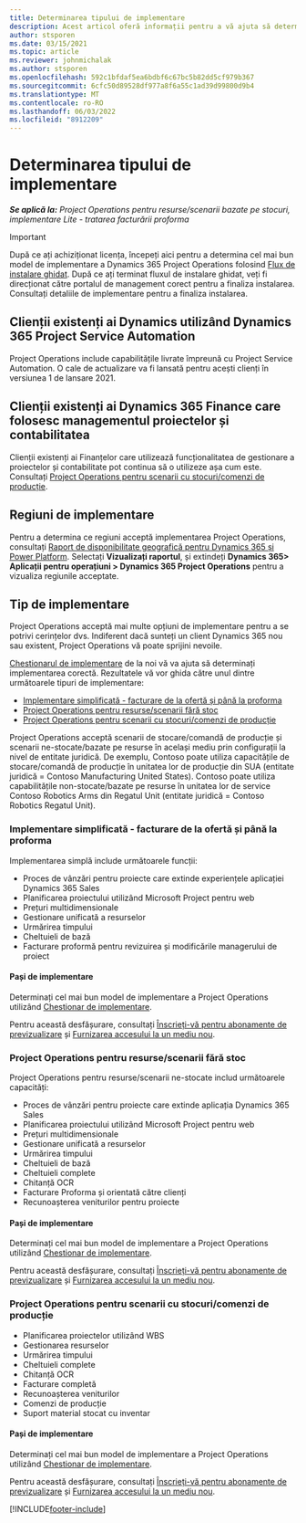```yaml
---
title: Determinarea tipului de implementare
description: Acest articol oferă informații pentru a vă ajuta să determinați tipul corect de implementare a operațiunilor de proiect pentru compania dvs.
author: stsporen
ms.date: 03/15/2021
ms.topic: article
ms.reviewer: johnmichalak
ms.author: stsporen
ms.openlocfilehash: 592c1bfdaf5ea6bdbf6c67bc5b82dd5cf979b367
ms.sourcegitcommit: 6cfc50d89528df977a8f6a55c1ad39d99800d9b4
ms.translationtype: MT
ms.contentlocale: ro-RO
ms.lasthandoff: 06/03/2022
ms.locfileid: "8912209"
---
```

# <a name="determine-your-deployment-type"></a>Determinarea tipului de implementare

_**Se aplică la:** Project Operations pentru resurse/scenarii bazate pe stocuri, implementare Lite - tratarea facturării proforma_

> [!IMPORTANT]
> După ce ați achiziționat licența, începeți aici pentru a determina cel mai bun model de implementare a Dynamics 365 Project Operations folosind [Flux de instalare ghidat](https://aka.ms/provisionprojectoperations).
> După ce ați terminat fluxul de instalare ghidat, veți fi direcționat către portalul de management corect pentru a finaliza instalarea. Consultați detaliile de implementare pentru a finaliza instalarea.


## <a name="existing-customers-of-dynamics-using-dynamics-365-project-service-automation"></a>Clienții existenți ai Dynamics utilizând Dynamics 365 Project Service Automation
Project Operations include capabilitățile livrate împreună cu Project Service Automation. O cale de actualizare va fi lansată pentru acești clienți în versiunea 1 de lansare 2021.

## <a name="existing-customers-of-dynamics-365-finance-using-project-management-and-accounting"></a>Clienții existenți ai Dynamics 365 Finance care folosesc managementul proiectelor și contabilitatea 

Clienții existenți ai Finanțelor care utilizează funcționalitatea de gestionare a proiectelor și contabilitate pot continua să o utilizeze așa cum este. Consultați [Project Operations pentru scenarii cu stocuri/comenzi de producție](#pma).


## <a name="deployment-regions"></a>Regiuni de implementare
Pentru a determina ce regiuni acceptă implementarea Project Operations, consultați [Raport de disponibilitate geografică pentru Dynamics 365 și Power Platform](https://dynamics.microsoft.com/en-us/geographic-availability/). Selectați **Vizualizați raportul**, și extindeți **Dynamics 365> Aplicații pentru operațiuni > Dynamics 365 Project Operations** pentru a vizualiza regiunile acceptate.

## <a name="deployment-types"></a>Tip de implementare
Project Operations acceptă mai multe opțiuni de implementare pentru a se potrivi cerințelor dvs. Indiferent dacă sunteți un client Dynamics 365 nou sau existent, Project Operations vă poate sprijini nevoile.

[Chestionarul de implementare](https://aka.ms/provisionprojectoperations) de la noi vă va ajuta să determinați implementarea corectă. Rezultatele vă vor ghida către unul dintre următoarele tipuri de implementare:

- [Implementare simplificată - facturare de la ofertă și până la proforma](#lite)
- [Project Operations pentru resurse/scenarii fără stoc](#integrated)
- [Project Operations pentru scenarii cu stocuri/comenzi de producție](#pma)

Project Operations acceptă scenarii de stocare/comandă de producție și scenarii ne-stocate/bazate pe resurse în același mediu prin configurații la nivel de entitate juridică. De exemplu, Contoso poate utiliza capacitățile de stocare/comandă de producție în unitatea lor de producție din SUA (entitate juridică = Contoso Manufacturing United States). Contoso poate utiliza capabilitățile non-stocate/bazate pe resurse în unitatea lor de service Contoso Robotics Arms din Regatul Unit (entitate juridică = Contoso Robotics Regatul Unit).

### <a name="lite-deployment---deal-to-proforma-invoicing"></a><a  name="lite"></a>Implementare simplificată - facturare de la ofertă și până la proforma

Implementarea simplă include următoarele funcții:

- Proces de vânzări pentru proiecte care extinde experiențele aplicației Dynamics 365 Sales
- Planificarea proiectului utilizând Microsoft Project pentru web
- Prețuri multidimensionale
- Gestionare unificată a resurselor
- Urmărirea timpului
- Cheltuieli de bază
- Facturare proformă pentru revizuirea și modificările managerului de proiect 

#### <a name="deployment-steps"></a>Pași de implementare
Determinați cel mai bun model de implementare a Project Operations utilizând [Chestionar de implementare](https://aka.ms/provisionprojectoperations).

Pentru această desfășurare, consultați [Înscrieți-vă pentru abonamente de previzualizare](lite-preview-subscription-sign-up.md) și [Furnizarea accesului la un mediu nou](lite-deployment.md). 


### <a name="project-operations-for-resourcenon-stocked-scenarios"></a><a name="integrated"></a>Project Operations pentru resurse/scenarii fără stoc
Project Operations pentru resurse/scenarii ne-stocate includ următoarele capacități:
 
- Proces de vânzări pentru proiecte care extinde aplicația Dynamics 365 Sales
- Planificarea proiectului utilizând Microsoft Project pentru web
- Prețuri multidimensionale
- Gestionare unificată a resurselor
- Urmărirea timpului
- Cheltuieli de bază
- Cheltuieli complete
- Chitanță OCR
- Facturare Proforma și orientată către clienți 
- Recunoașterea veniturilor pentru proiecte

#### <a name="deployment-steps"></a>Pași de implementare
Determinați cel mai bun model de implementare a Project Operations utilizând [Chestionar de implementare](https://aka.ms/provisionprojectoperations).

Pentru această desfășurare, consultați [Înscrieți-vă pentru abonamente de previzualizare](resource-sign-up-preview-subscription.md) și [Furnizarea accesului la un mediu nou](resource-provision-new-environment.md). 


### <a name="project-operations-for-stockedproduction-order-scenarios"></a><a name="pma"></a>Project Operations pentru scenarii cu stocuri/comenzi de producție

- Planificarea proiectelor utilizând WBS
- Gestionarea resurselor
- Urmărirea timpului
- Cheltuieli complete
- Chitanță OCR
- Facturare completă
- Recunoașterea veniturilor
- Comenzi de producție
- Suport material stocat cu inventar

#### <a name="deployment-steps"></a>Pași de implementare
Determinați cel mai bun model de implementare a Project Operations utilizând [Chestionar de implementare](https://aka.ms/provisionprojectoperations).

Pentru această desfășurare, consultați [Înscrieți-vă pentru abonamente de previzualizare](/dynamics365/fin-ops-core/dev-itpro/dev-tools/sign-up-preview-subscription?toc=%2fdynamics365%2ffinance%2ftoc.json) și [Furnizarea accesului la un mediu nou](/dynamics365/fin-ops-core/dev-itpro/deployment/deploy-demo-environment?toc=%2fdynamics365%2ffinance%2ftoc.json). 



[!INCLUDE[footer-include](../includes/footer-banner.md)]